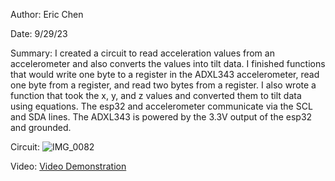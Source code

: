 Author: Eric Chen

Date: 9/29/23

Summary: I created a circuit to read acceleration values from an accelerometer and also converts the values into tilt data. I finished functions that would write one byte to a register in the ADXL343 accelerometer, read one byte from a register, and read two bytes from a register. I also wrote a function that took the x, y, and z values and converted them to tilt data using equations. The esp32 and accelerometer communicate via the SCL and SDA lines. The ADXL343 is powered by the 3.3V output of the esp32 and grounded. 

Circuit:
![IMG_0082](https://github.com/BU-EC444/Chen-Eric/assets/98416392/7b414b11-393d-4896-a8cb-3c713cf2f7b4)

Video:
[Video Demonstration](https://drive.google.com/file/d/1tJP1HlMDBt2OdDj8loL2qz4bYGAakCuA/view?usp=drive_link)

